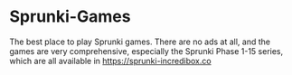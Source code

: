 # Sprunki-Games
The best place to play Sprunki games. There are no ads at all, and the games are very comprehensive, especially the Sprunki Phase 1-15 series, which are all available in https://sprunki-incredibox.co
